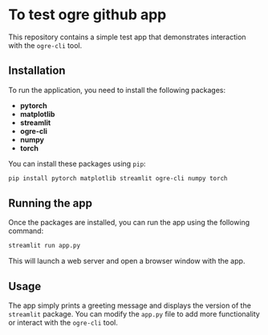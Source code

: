 # To test ogre github app

This repository contains a simple test app that demonstrates interaction with the `ogre-cli` tool.

## Installation

To run the application, you need to install the following packages:

- **pytorch**
- **matplotlib**
- **streamlit**
- **ogre-cli**
- **numpy**
- **torch**

You can install these packages using `pip`:

```bash
pip install pytorch matplotlib streamlit ogre-cli numpy torch
```

## Running the app

Once the packages are installed, you can run the app using the following command:

```bash
streamlit run app.py
```

This will launch a web server and open a browser window with the app.

## Usage

The app simply prints a greeting message and displays the version of the `streamlit` package. You can modify the `app.py` file to add more functionality or interact with the `ogre-cli` tool.
